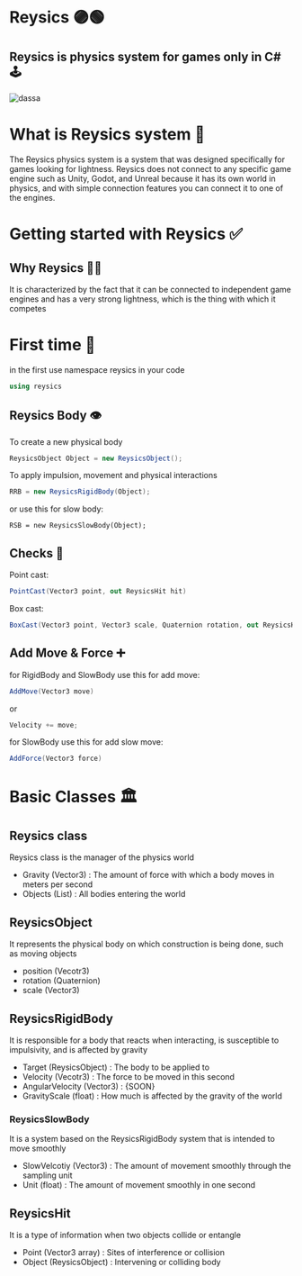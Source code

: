 # Reysics 🟣🟢
## Reysics is physics system for games only in C#🕹️
![dassa](https://github.com/MantiqStudio/Reysics/assets/167381007/1a4d22ee-b574-45c3-9fa0-cec50882f36a)


# What is Reysics system 🔣
The Reysics physics system is a system that was designed specifically for games looking for lightness. Reysics does not connect to any specific game engine such as Unity, Godot, and Unreal because it has its own world in physics, and with simple connection features you can connect it to one of the engines.

# Getting started with Reysics ✅

## Why Reysics 🤷‍♂️
It is characterized by the fact that it can be connected to independent game engines and has a very strong lightness, which is the thing with which it competes

# First time 🥇
in the first use namespace reysics in your code
```cs
using reysics
```
## Reysics Body 👁️
To create a new physical body
```cs
ReysicsObject Object = new ReysicsObject();
```
To apply impulsion, movement and physical interactions
```cs
RRB = new ReysicsRigidBody(Object);
```
or use this for slow body:
```
RSB = new ReysicsSlowBody(Object);
```
## Checks 🏁
Point cast:
```cs
PointCast(Vector3 point, out ReysicsHit hit)
```
Box cast:
```cs
BoxCast(Vector3 point, Vector3 scale, Quaternion rotation, out ReysicsHit hit)
```
## Add Move & Force ➕
for RigidBody and SlowBody use this for add move:
```cs
AddMove(Vector3 move)
```
or 
```cs
Velocity += move;
```
for SlowBody use this for add slow move:
```cs
AddForce(Vector3 force)
```
# Basic Classes 🏛️
## Reysics class
Reysics class is the manager of the physics world
- Gravity (Vector3) : The amount of force with which a body moves in meters per second
- Objects (List<ReysicsObject>) : All bodies entering the world

## ReysicsObject
It represents the physical body on which construction is being done, such as moving objects
- position (Vecotr3)
- rotation (Quaternion)
- scale (Vector3)

## ReysicsRigidBody
It is responsible for a body that reacts when interacting, is susceptible to impulsivity, and is affected by gravity
- Target (ReysicsObject) : The body to be applied to
- Velocity (Vecotr3) : The force to be moved in this second
- AngularVelocity (Vector3) : {SOON}
- GravityScale (float) : How much is affected by the gravity of the world

### ReysicsSlowBody
It is a system based on the ReysicsRigidBody system that is intended to move smoothly
- SlowVelcotiy (Vector3) : The amount of movement smoothly through the sampling unit
- Unit (float) : The amount of movement smoothly in one second

## ReysicsHit
It is a type of information when two objects collide or entangle
- Point (Vector3 array) : Sites of interference or collision
- Object (ReysicsObject) : Intervening or colliding body
